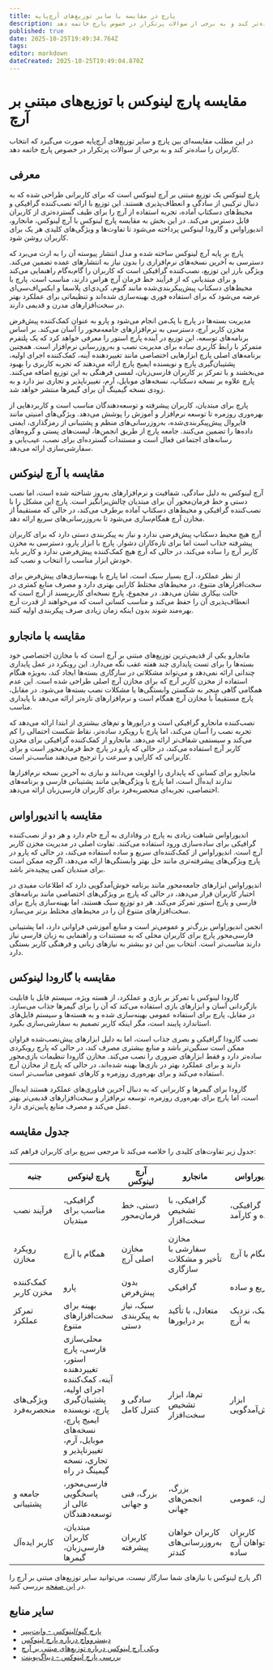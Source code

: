 ```yaml
---
title: پارچ در مقایسه با سایر توزیع‌های آرچ‌پایه
description: در این مطلب مقایسه‌ای بین پارچ و سایر توزیع‌های آرچ‌پایه صورت می‌گیرد که انتخاب کاربران را ساده‌تر کند و به برخی از سوالات پرتکرار در خصوص پارچ خاتمه دهد.
published: true
date: 2025-10-25T19:49:34.764Z
tags: 
editor: markdown
dateCreated: 2025-10-25T19:49:04.870Z
---
```


# مقایسه پارچ لینوکس با توزیع‌های مبتنی بر آرچ

در این مطلب مقایسه‌ای بین پارچ و سایر توزیع‌های آرچ‌پایه صورت می‌گیرد که انتخاب کاربران را ساده‌تر کند و به برخی از سوالات پرتکرار در خصوص پارچ خاتمه دهد.

## معرفی

پارچ لینوکس یک توزیع مبتنی بر آرچ لینوکس است که برای کاربرانی طراحی شده که به دنبال ترکیبی از سادگی و انعطاف‌پذیری هستند. این توزیع با ارائه نصب‌کننده گرافیکی و محیط‌های دسکتاپ آماده، تجربه استفاده از آرچ را برای طیف گسترده‌تری از کاربران قابل دسترس می‌کند. در این بخش به مقایسه پارچ لینوکس با آرچ لینوکس، مانجارو، اندیوراواس و گارودا لینوکس پرداخته می‌شود تا تفاوت‌ها و ویژگی‌های کلیدی هر یک برای کاربران روشن شود.

پارچ بر پایه آرچ لینوکس ساخته شده و مدل انتشار پیوسته آن را به ارث می‌برد که دسترسی به آخرین نسخه‌های نرم‌افزاری را بدون نیاز به انتشارهای عمده تضمین می‌کند. ویژگی بارز این توزیع، نصب‌کننده گرافیکی است که کاربران را گام‌به‌گام راهنمایی می‌کند و برای مبتدیانی که از فرآیند خط فرمان آرچ هراس دارند، مناسب است. پارچ با محیط‌های دسکتاپ پیش‌پیکربندی‌شده مانند گنوم، کی‌دی‌ای پلاسما و ایکس‌اف‌سی‌ای عرضه می‌شود که برای استفاده فوری بهینه‌سازی شده‌اند و تنظیماتی برای عملکرد بهتر در سخت‌افزارهای مدرن و قدیمی دارند.

مدیریت بسته‌ها در پارچ با پک‌من انجام می‌شود و پارو به عنوان کمک‌کننده پیش‌فرض مخزن کاربر آرچ، دسترسی به نرم‌افزارهای جامعه‌محور را آسان می‌کند. بر اساس برنامه‌های توسعه، این توزیع در آینده پارچ استور را معرفی خواهد کرد که یک پلتفرم متمرکز با رابط کاربری ساده برای مدیریت نصب و به‌روزرسانی نرم‌افزار است. همچنین برنامه‌های اصلی پارچ ابزارهایی اختصاصی مانند تغییر‌دهنده آینه، کمک‌کننده اجرای اولیه، پشتیبان‌گیری پارچ و نویسنده ایمیج پارچ ارائه می‌دهند که تجربه کاربری را بهبود می‌بخشند و با تمرکز بر کاربران فارسی‌زبان، لمسی فرهنگی به این توزیع اضافه می‌کنند. پارچ علاوه بر نسخه دسکتاپ، نسخه‌های موبایل، آرم، تغییرناپذیر و تجاری نیز دارد و به زودی نسخه گیمینگ آن برای گیمرها منتشر خواهد شد.

پارچ برای مبتدیان، کاربران پیشرفته و توسعه‌دهندگان مناسب است و کاربردهایی از بهره‌وری روزمره تا توسعه نرم‌افزار و آموزش را پوشش می‌دهد. ویژگی‌های امنیتی مانند فایروال پیش‌پیکربندی‌شده، به‌روزرسانی‌های منظم و پشتیبانی از رمزگذاری، ایمنی داده‌ها را تضمین می‌کنند. جامعه پارچ از طریق انجمن‌ها، لیست‌های پستی و گروه‌های رسانه‌های اجتماعی فعال است و مستندات گسترده‌ای برای نصب، عیب‌یابی و سفارشی‌سازی ارائه می‌دهد.

## مقایسه با آرچ لینوکس

آرچ لینوکس به دلیل سادگی، شفافیت و نرم‌افزارهای به‌روز شناخته شده است، اما نصب دستی و خط فرمان‌محور آن برای مبتدیان چالش‌برانگیز است. پارچ این مشکل را با نصب‌کننده گرافیکی و محیط‌های دسکتاپ آماده برطرف می‌کند، در حالی که مستقیماً از مخازن آرچ همگام‌سازی می‌شود تا به‌روزرسانی‌های سریع ارائه دهد.

آرچ هیچ محیط دسکتاپ پیش‌فرضی ندارد و نیاز به پیکربندی دستی دارد که برای کاربران پیشرفته جذاب است اما برای تازه‌کاران دشوار. پارچ با ابزار پارو، دسترسی به مخزن کاربر آرچ را ساده می‌کند، در حالی که آرچ هیچ کمک‌کننده پیش‌فرضی ندارد و کاربر باید خودش ابزار مناسب را انتخاب و نصب کند.

از نظر عملکرد، آرچ بسیار سبک است، اما پارچ با بهینه‌سازی‌های پیش‌فرض برای سخت‌افزارهای متنوع، در محیط‌های مختلط کارایی بهتری دارد و مصرف منابع کمتری در حالت بیکاری نشان می‌دهد. در مجموع، پارچ نسخه‌ای کاربرپسند از آرچ است که انعطاف‌پذیری آن را حفظ می‌کند و مناسب کسانی است که می‌خواهند از قدرت آرچ بهره‌مند شوند بدون اینکه زمان زیادی صرف پیکربندی اولیه کنند.

## مقایسه با مانجارو

مانجارو یکی از قدیمی‌ترین توزیع‌های مبتنی بر آرچ است که با مخازن اختصاصی خود بسته‌ها را برای تست پایداری چند هفته عقب نگه می‌دارد. این رویکرد در عمل پایداری چندانی ارائه نمی‌دهد و می‌تواند مشکلاتی در سازگاری بسته‌ها ایجاد کند، به‌ویژه هنگام استفاده از مخزن کاربر آرچ که برای مخازن آرچ اصلی طراحی شده است. این عدم همگامی گاهی منجر به شکستن وابستگی‌ها یا مشکلات نصب بسته‌ها می‌شود. در مقابل، پارچ مستقیماً با مخازن آرچ همگام است و نرم‌افزارهای تازه‌تر ارائه می‌دهد با پایداری مناسب.

نصب‌کننده مانجارو گرافیکی است و درایورها و تم‌های بیشتری از ابتدا ارائه می‌دهد که تجربه نصب را آسان می‌کند، اما پارچ با رویکرد ساده‌تر، نقاط شکست احتمالی را کم می‌کند و سیستمی شفاف‌تر ارائه می‌دهد. مانجارو از کمک‌کننده گرافیکی برای مخزن کاربر آرچ استفاده می‌کند، در حالی که پارو در پارچ خط فرمان‌محور است و برای کاربرانی که کارایی و سرعت را ترجیح می‌دهند مناسب‌تر است.

مانجارو برای کسانی که پایداری را اولویت می‌دانند و نیازی به آخرین نسخه نرم‌افزارها ندارند ایده‌آل است، اما پارچ با ویژگی‌هایی مانند پشتیبانی فارسی و برنامه‌های اختصاصی، تجربه‌ای منحصربه‌فرد برای کاربران فارسی‌زبان ارائه می‌دهد.

## مقایسه با اندیوراواس

اندیوراواس شباهت زیادی به پارچ در وفاداری به آرچ خام دارد و هر دو از نصب‌کننده گرافیکی برای ساده‌سازی ورود استفاده می‌کنند. تفاوت اصلی در مدیریت مخزن کاربر آرچ است. اندیوراواس از کمک‌کننده‌ای سریع و ساده استفاده می‌کند، در حالی که پارو در پارچ ویژگی‌های پیشرفته‌تری مانند حل بهتر وابستگی‌ها ارائه می‌دهد، اگرچه ممکن است برای مبتدیان کمی پیچیده‌تر باشد.

اندیوراواس ابزارهای جامعه‌محور مانند برنامه خوش‌آمدگویی دارد که اطلاعات مفیدی در اختیار کاربران قرار می‌دهد، در حالی که پارچ بر ویژگی‌های اختصاصی مانند برنامه‌های فارسی و پارچ استور تمرکز می‌کند. هر دو توزیع سبک هستند، اما بهینه‌سازی پارچ برای سخت‌افزارهای متنوع آن را در محیط‌های مختلط برتر می‌سازد.

انجمن اندیوراواس بزرگ‌تر و عمومی‌تر است و منابع آموزشی فراوانی دارد، اما پشتیبانی فارسی‌محور پارچ برای کاربران محلی که به مستندات و راهنمایی به زبان فارسی نیاز دارند مناسب‌تر است. انتخاب بین این دو بیشتر به نیازهای زبانی و فرهنگی کاربر بستگی دارد.

## مقایسه با گارودا لینوکس

گارودا لینوکس با تمرکز بر بازی و عملکرد، از هسته ویژه، سیستم فایل با قابلیت بازگردانی آسان و ابزارهای بازی استفاده می‌کند که آن را برای گیمرها جذاب می‌سازد. در مقابل، پارچ برای استفاده عمومی بهینه‌سازی شده و به هسته‌ها و سیستم فایل‌های استاندارد پایبند است، مگر اینکه کاربر تصمیم به سفارشی‌سازی بگیرد.

نصب گارودا گرافیکی و بصری جذاب است، اما به دلیل ابزارهای پیش‌نصب‌شده فراوان ممکن است سنگین‌تر باشد و منابع بیشتری مصرف کند، در حالی که پارچ رویکردی ساده‌تر دارد و فقط ابزارهای ضروری را نصب می‌کند. مخازن گارودا تنظیمات بازی‌محور دارند و برای عملکرد بهتر در بازی‌ها بهینه شده‌اند، در حالی که پارچ از مخازن آرچ استفاده می‌کند و برای بهره‌وری روزمره و کارهای عمومی مناسب‌تر است.

گارودا برای گیمرها و کاربرانی که به دنبال آخرین فناوری‌های عملکرد هستند ایده‌آل است، اما پارچ برای بهره‌وری روزمره، توسعه نرم‌افزار و سخت‌افزارهای قدیمی‌تر بهتر عمل می‌کند و مصرف منابع پایین‌تری دارد.

## جدول مقایسه

جدول زیر تفاوت‌های کلیدی را خلاصه می‌کند تا مرجعی سریع برای کاربران فراهم کند:

| جنبه | پارچ لینوکس | آرچ لینوکس | مانجارو | اندیوراواس | گارودا لینوکس |
|------|-------------|------------|---------|------------|---------------|
| فرآیند نصب | گرافیکی، مناسب برای مبتدیان | دستی، خط فرمان‌محور | گرافیکی، با تشخیص سخت‌افزار | گرافیکی، ساده و کارآمد | گرافیکی، با تم و ابزارهای اضافی |
| رویکرد مخازن | همگام با آرچ | مخازن اصلی آرچ | مخازن سفارشی با تأخیر و مشکلات سازگاری | همگام با آرچ | مخازن سفارشی با تنظیمات بازی |
| کمک‌کننده مخزن کاربر | پارو | بدون پیش‌فرض | گرافیکی | سریع و ساده | ویژه برای بازی |
| تمرکز عملکرد | بهینه برای سخت‌افزارهای متنوع | سبک، نیاز به پیکربندی دستی | متعادل، با تأکید بر درایورها | سبک، نزدیک به آرچ | بهینه‌سازی برای بازی و عملکرد |
| ویژگی‌های منحصربه‌فرد | محلی‌سازی فارسی، پارچ استور، تغییردهنده آینه، کمک‌کننده اجرای اولیه، پشتیبان‌گیری پارچ، نویسنده ایمیج پارچ، نسخه‌های موبایل، آرم، تغییرناپذیر و تجاری، نسخه گیمینگ در راه | سادگی و کنترل کامل | تم‌ها، ابزار تشخیص سخت‌افزار | ابزار خوش‌آمدگویی | بازگردانی، ابزارهای بازی |
| جامعه و پشتیبانی | فارسی‌محور، پاسخگویی عالی از توسعه‌دهندگان | بزرگ، فنی و جهانی | بزرگ، انجمن‌های جهانی | فعال، عمومی | بازی‌محور، پاسخگو |
| کاربر ایده‌آل | مبتدیان، کاربران فارسی‌زبان، گیمرها | کاربران پیشرفته | کاربران خواهان به‌روزرسانی‌های کندتر | کاربران خواهان آرچ ساده | گیمرها و کاربران عملکردمحور |

اگر پارچ لینوکس با نیازهای شما سازگار نیست، می‌توانید سایر توزیع‌های مبتنی بر آرچ را در [این صفحه](https://wiki.archlinux.org/title/Arch-based_distributions) بررسی کنید.

## سایر منابع

- [پارچ گنو/لینوکس - وایت‌پیپر](https://parchlinux.com/whitepaper)
- [دیستروواچ درباره پارچ لینوکس](https://distrowatch.com/parch)
- [ویکی آرچ لینوکس درباره توزیع‌های مبتنی بر آرچ](https://wiki.archlinux.org/title/Arch-based_distributions)
- [بررسی پارچ لینوکس - دیباگ‌پوینت](https://www.debugpoint.com/parch-linux-review/)
